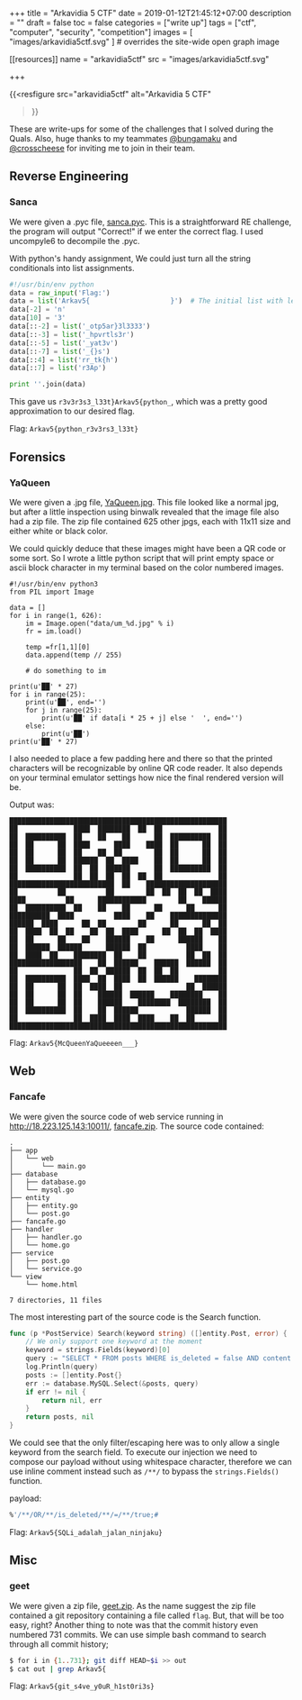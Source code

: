 +++
title = "Arkavidia 5 CTF"
date = 2019-01-12T21:45:12+07:00
description = ""
draft = false
toc = false
categories = ["write up"]
tags = ["ctf", "computer", "security", "competition"]
images = [
  "images/arkavidia5ctf.svg"
] # overrides the site-wide open graph image

[[resources]]
  name = "arkavidia5ctf"
  src = "images/arkavidia5ctf.svg"

+++

{{<resfigure 
    src="arkavidia5ctf"
    alt="Arkavidia 5 CTF"
>}}

These are write-ups for some of the challenges that I solved during the Quals.
Also, huge thanks to my teammates [@bungamaku][bungamaku] and 
[@crosscheese][crosscheese] for inviting me to join in their team.

<!--more-->

## Reverse Engineering

### Sanca

We were given a .pyc file, [sanca.pyc][sanca.pyc]. This is a
straightforward RE challenge, the program will output "Correct!" if we 
enter the correct flag. I used uncompyle6 to decompile the .pyc.

With python's handy assignment, We could just turn all the string conditionals
into list assignments.

```python
#!/usr/bin/env python
data = raw_input('Flag:')
data = list('Arkav5{                    }')  # The initial list with len 28
data[-2] = 'n'
data[10] = '3'
data[::-2] = list('_otp5ar}3l3333')
data[::-3] = list('_hpvrtls3r')
data[::-5] = list('_yat3v')
data[::-7] = list('_{}s')
data[::4] = list('rr_tk{h')
data[::7] = list('r3Ap')

print ''.join(data)
```

This gave us `r3v3r3s3_l33t}Arkav5{python_`, which was a pretty good
approximation to our desired flag.

Flag: `Arkav5{python_r3v3rs3_l33t}`

## Forensics

### YaQueen

We were given a .jpg file, [YaQueen.jpg][YaQueen.jpg]. This file looked
like a normal jpg, but after a little inspection using binwalk revealed that
the image file also had a zip file. The zip file contained 625 other jpgs, each
with 11x11 size and either white or black color.

We could quickly deduce that these images might have been a QR code or some
sort. So I wrote a little python script that will print empty space or ascii
block character in my terminal based on the color numbered images.

```python3
#!/usr/bin/env python3
from PIL import Image

data = []
for i in range(1, 626):
    im = Image.open("data/um_%d.jpg" % i)
    fr = im.load()

    temp =fr[1,1][0]
    data.append(temp // 255)

    # do something to im

print(u'██' * 27)
for i in range(25):
    print(u'██', end='')
    for j in range(25):
        print(u'██' if data[i * 25 + j] else '  ', end='')
    else:
        print(u'██')
print(u'██' * 27)
```

I also needed to place a few padding here and there so that the printed
characters will be recognizable by online QR code reader. It also depends
on your terminal emulator settings how nice the final rendered version will
be.

Output was:

```
██████████████████████████████████████████████████████
██              ████  ████████  ██  ██              ██
██  ██████████  ██    ██    ██      ██  ██████████  ██
██  ██      ██  ████      ████    ████  ██      ██  ██
██  ██      ██  ██    ██  ██        ██  ██      ██  ██
██  ██      ██  ██████  ██  ████    ██  ██      ██  ██
██  ██████████  ██  ██  ██████      ██  ██████████  ██
██              ██  ██  ██  ██  ██  ██              ██
██████████████████████████  ██    ████████████████████
██          ██          ██        ██  ██  ██  ██  ████
████          ██      ████████████        ██    ██████
██  ██████████  ██    ██    ██      ██      ██      ██
██████████  ████          ████    ██    ██████████████
██████  ████      ██  ██        ██      ██      ██  ██
██  ████  ██  ██    ██  ██  ████      ██  ██  ██  ████
██  ██      ██    ██    ██████    ██      ██████    ██
██  ██████  ██████      ██████  ██          ████    ██
██  ████  ██    ████████  ██    ██          ██  ██  ██
██████████████████    ██  ██████    ██████  ██████  ██
██              ██  ██  ██████  ██  ██  ██          ██
██  ██████████  ████  ██  ████  ██  ██████    ████████
██  ██      ██  ██  ████  ██                ██  ██████
██  ██      ██  ██    ██████  ██████    ████████    ██
██  ██      ██  ██    ██████    ████████  ████████  ██
██  ██████████  ██    ██  ██████            ██████  ██
██              ██  ████  ████  ████    ██  ██      ██
██████████████████████████████████████████████████████
```

Flag: `Arkav5{McQueenYaQueeeen___}`

## Web

### Fancafe

We were given the source code of web service running in 
http://18.223.125.143:10011/, [fancafe.zip][fancafe.zip]. The source code 
contained:

```
.
├── app
│   └── web
│       └── main.go
├── database
│   ├── database.go
│   └── mysql.go
├── entity
│   ├── entity.go
│   └── post.go
├── fancafe.go
├── handler
│   ├── handler.go
│   └── home.go
├── service
│   ├── post.go
│   └── service.go
└── view
    └── home.html

7 directories, 11 files
```

The most interesting part of the source code is the Search function.

```go
func (p *PostService) Search(keyword string) ([]entity.Post, error) {
    // We only support one keyword at the moment
    keyword = strings.Fields(keyword)[0]
    query := "SELECT * FROM posts WHERE is_deleted = false AND content LIKE '%" + keyword + "%'"
    log.Println(query)
    posts := []entity.Post{}
    err := database.MySQL.Select(&posts, query)
    if err != nil {
        return nil, err
    }
    return posts, nil
}
```

We could see that the only filter/escaping here was to only allow a single
keyword from the search field. To execute our injection we need to compose our
payload without using whitespace character, therefore we can use inline comment
instead such as `/**/` to bypass the `strings.Fields()` function.

payload:

```sql
%'/**/OR/**/is_deleted/**/=/**/true;#
```

Flag: `Arkav5{SQLi_adalah_jalan_ninjaku}`

## Misc

### geet

We were given a zip file, [geet.zip][geet.zip]. As the name suggest the zip
file contained a git repository containing a file called `flag`. But, that
will be too easy, right? Another thing to note was that the commit history even
numbered 731 commits. We can use simple bash command to search through all
commit history;

```bash
$ for i in {1..731}; git diff HEAD~$i >> out
$ cat out | grep Arkav5{
```

Flag: `Arkav5{git_s4ve_y0uR_h1st0ri3s}`


[bungamaku]: https://github.com/bungamaku
[crosscheese]: https://github.com/crosscheese

[sanca.pyc]: files/sanca.pyc
[YaQueen.jpg]: files/Yaqueen.jpg
[fancafe.zip]: files/fancafe.zip
[geet.zip]: files/geet.zip
